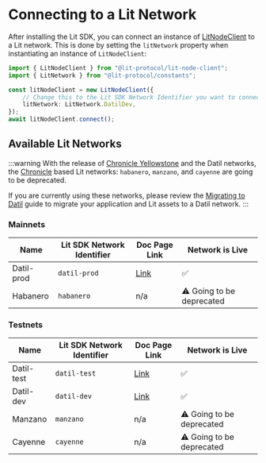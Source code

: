 # Connecting to a Lit Network

After installing the Lit SDK, you can connect an instance of [LitNodeClient](https://v6-api-doc-lit-js-sdk.vercel.app/classes/lit_node_client_src.LitNodeClient.html) to a Lit network. This is done by setting the `litNetwork` property when instantiating an instance of `LitNodeClient`:

```ts
import { LitNodeClient } from "@lit-protocol/lit-node-client";
import { LitNetwork } from "@lit-protocol/constants";

const litNodeClient = new LitNodeClient({
    // Change this to the Lit SDK Network Identifier you want to connect to
    litNetwork: LitNetwork.DatilDev,
});
await litNodeClient.connect();
```

## Available Lit Networks

:::warning
With the release of [Chronicle Yellowstone](./lit-blockchains/chronicle-yellowstone) and the Datil networks, the [Chronicle](./lit-blockchains/chronicle) based Lit networks: `habanero`, `manzano`, and `cayenne` are going to be deprecated.

If you are currently using these networks, please review the [Migrating to Datil](./migrating-to-datil) guide to migrate your application and Lit assets to a Datil network.
:::

### Mainnets

| Name       | Lit SDK Network Identifier | Doc Page Link                | Network is Live           |
|------------|----------------------------|------------------------------|---------------------------|
| Datil-prod | `datil-prod`               | [Link](./mainnets#datil-prod)| ✅                        |
| Habanero   | `habanero`                 | n/a                          | ⚠️ Going to be deprecated |

### Testnets

| Name       | Lit SDK Network Identifier | Doc Page Link                 | Network is Live           |
|------------|----------------------------|-------------------------------|---------------------------|
| Datil-test | `datil-test`               | [Link](./testnets#datil-test) | ✅                        |
| Datil-dev  | `datil-dev`                | [Link](./testnets#datil-dev)  | ✅                        |
| Manzano    | `manzano`                  | n/a                           | ⚠️ Going to be deprecated |
| Cayenne    | `cayenne`                  | n/a                           | ⚠️ Going to be deprecated |
